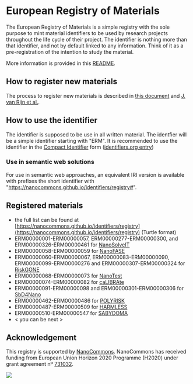 # European Registry of Materials

<script type="application/ld+json">
  {
    "@context": "https://schema.org/",
    "@type": "Collection",
    "name": "European Registry of Materials",
    "description": "A registry collecting ERM identifers requested by third-party projects to allow annotation materials with a global, unique identifier.",
    "license": "https://creativecommons.org/publicdomain/zero/1.0/",
    "keywords": "nanosafety, identifier, nanotechnology, material, chemistry",
    "identifier": "https://nanocommons.github.io/identifiers/registry",
    "url": "https://nanocommons.github.io/identifiers/",
    "archivedAt": "https://doi.org/10.5281/zenodo.6257660",
    "provider": {
      "@type": "Organization",
      "name": "NanoCommons",
      "url": "https://www.nanocommons.eu/"
    }
  }
</script>

The European Registry of Materials is a simple registry with the sole purpose to mint material
identifiers to be used by research projects throughout the life cycle of their project. The
identifier is nothing more than that identifier, and not by default linked to any information.
Think of it as a pre-registration of the intention to study the material.

More information is provided in this [README](https://github.com/NanoCommons/identifiers/blob/master/readme.md).

## How to register new materials

The process to register new materials is described in [this document](register.md) and
[J. van Rijn et al.](https://jcheminf.biomedcentral.com/articles/10.1186/s13321-022-00614-7).

## How to use the identifier

The identifier is supposed to be use in all written material. The identfier will be a simple
identifier starting with "ERM". It is recommended to use the identifier in the
[Compact Identifier](https://europepmc.org/articles/pmc5944906) form
([identifiers.org entry](https://registry.identifiers.org/registry/erm))

### Use in semantic web solutions

For use in semantic web approaches, an equivalent IRI version is available with prefixes the
short identifier with "https://nanocommons.github.io/identifiers/registry#".

## Registered materials

* the full list can be found at [https://nanocommons.github.io/identifiers/registry](https://nanocommons.github.io/identifiers/registry) (Turtle format)
* ERM00000001-ERM00000057, ERM00000277-ERM00000300, and ERM00000326-ERM00000461 for [NanoSolveIT](https://nanosolveit.eu/)
* ERM00000058-ERM00000059 for [NanoFASE](http://www.nanofase.eu/)
* ERM00000060-ERM00000067, ERM00000083-ERM00000090, ERM00000099-ERM00000276 and ERM00000307-ERM00000324 for [RiskGONE](https://riskgone.wp.nilu.no)
* ERM00000068-ERM00000073 for [NanoTest](http://www.nanotest-fp7.eu/)
* ERM00000074-ERM00000082 for [caLIBRAte](https://cordis.europa.eu/project/id/686239)
* ERM00000091-ERM00000098 and ERM00000301-ERM00000306 for [SbD4Nano](https://www.sbd4nano.eu/)
* ERM00000462-ERM00000486 for [POLYRISK](https://polyrisk.science/)
* ERM00000487-ERM00000509 for [HARMLESS](https://www.harmless-project.eu/)
* ERM00000510-ERM00000547 for [SABYDOMA](https://www.sabydoma.eu/)
* < you can be next >

## Acknowledgement

This registry is supported by [NanoCommons](https://www.nanocommons.eu/).
NanoCommons has received funding from European Union
Horizon 2020 Programme (H2020) under grant agreement nº [731032](https://cordis.europa.eu/project/rcn/212586/en).

![](https://licensebuttons.net/p/zero/1.0/88x31.png)
